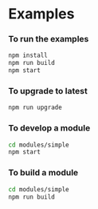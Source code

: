 # Examples

### To run the examples

```bash
npm install
npm run build
npm start
```

### To upgrade to latest

```bash
npm run upgrade
```

### To develop a module

```bash
cd modules/simple
npm start
```

### To build a module

```bash
cd modules/simple
npm run build
```
